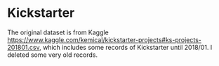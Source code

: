 # Kickstarter
The original dataset is from Kaggle https://www.kaggle.com/kemical/kickstarter-projects#ks-projects-201801.csv, which includes some records of Kickstarter until 2018/01. I deleted some very old records.
